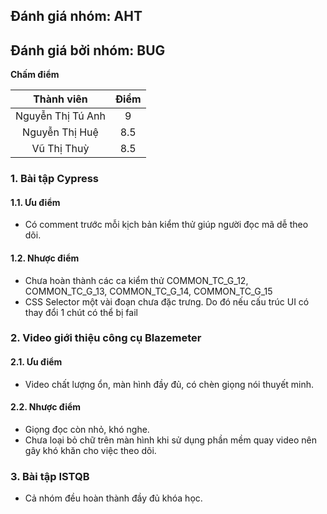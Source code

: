 ## Đánh giá nhóm: AHT
## Đánh giá bởi nhóm: BUG

**Chấm điểm**

|    Thành viên   	    | Điểm 	|
|:---------------------:|:-----:|
| Nguyễn Thị Tú Anh	      |  9  	|
| Nguyễn Thị Huệ      |  8.5  	|
| Vũ Thị Thuỳ        |  8.5	  |

### 1.	Bài tập Cypress

#### 1.1. Ưu điểm
- Có comment trước mỗi kịch bản kiểm thử giúp người đọc mã dễ theo dõi.

#### 1.2.	Nhược điểm
- Chưa hoàn thành các ca kiểm thử COMMON_TC_G_12, COMMON_TC_G_13, COMMON_TC_G_14, COMMON_TC_G_15
- CSS Selector một vài đoạn chưa đặc trưng. Do đó nếu cấu trúc UI có thay đổi 1 chút có thể bị fail

### 2.	Video giới thiệu công cụ Blazemeter 
#### 2.1. Ưu điểm
- Video chất lượng ổn, màn hình đầy đủ, có chèn giọng nói thuyết minh.

#### 2.2. Nhược điểm
- Giọng đọc còn nhỏ, khó nghe.
- Chưa loại bỏ chữ trên màn hình khi sử dụng phần mềm quay video nên gây khó khăn cho việc theo dõi.

### 3. Bài tập ISTQB
- Cả nhóm đều hoàn thành đầy đủ khóa học.
